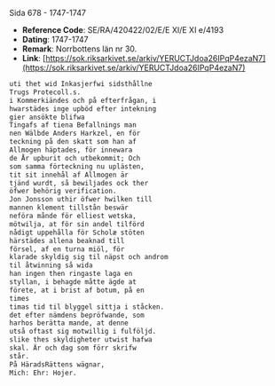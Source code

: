 Sida 678 - 1747-1747

- **Reference Code**: SE/RA/420422/02/E/E XI/E XI e/4193
- **Dating**: 1747-1747
- **Remark**: Norrbottens län nr 30.
- **Link**: [https://sok.riksarkivet.se/arkiv/YERUCTJdoa26IPqP4ezaN7](https://sok.riksarkivet.se/arkiv/YERUCTJdoa26IPqP4ezaN7)

```txt linenums="1"
uti thet wid Inkasjerfwi sidsthållne
Trugs Protecoll.s.
i Kommerkiändes och på efterfrågan, i
hwarstädes inge upböd efter intekning
gier ansökte blifwa
Tingafs af tiena Befallnings man
nen Wälbde Anders Harkzel, en för
teckning på den skatt som han af
Allmogen häptades, för innewara
de År upburit och utbekommit; Och
som samma förteckning nu uplästen,
tit sit innehål af Allmogen är
tjänd wurdt, så bewiljades ock ther
öfwer behörig verification.
Jon Jonsson uthir öfwer hwilken till
mannen klement tillstån beswär
neföra månde för elliest wetska,
mötwilja, at för sin andel tilförd
nådigt uppehålla för Scholæ stöten
härstädes allena beaknad till
försel, af en turna miöl, för
klarade skyldig sig til näpst och androm
til åtwinning så wida
han ingen then ringaste laga en
styllan, i behagde måtte ägde at
förete, at i brist af botum, på en
times
timas tid til blyggel sittja i ståcken.
det efter nämdens bepröfwande, som
harhos berätta mande, at denne
utså oftast sig motwillig i fulföljd.
slike thes skyldigheter utwist hafwa
skal. Är och dag som förr skrifw
står.
På HäradsRättens wägnar,
Mich: Ehr: Hojer.
```
